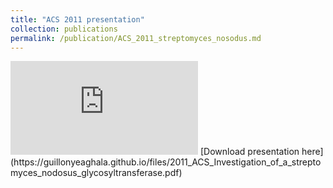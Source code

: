 ```yaml
---
title: "ACS 2011 presentation"
collection: publications
permalink: /publication/ACS_2011_streptomyces_nosodus.md
---
```


<embed src="https://guillonyeaghala.github.io/files/2011_ACS_Investigation_of_a_streptomyces_nodosus_glycosyltransferase.pdf" type="application/pdf" />
[Download presentation here](https://guillonyeaghala.github.io/files/2011_ACS_Investigation_of_a_streptomyces_nodosus_glycosyltransferase.pdf)

